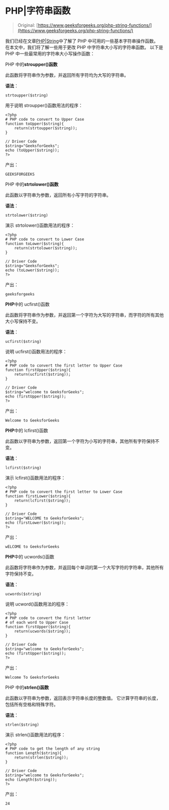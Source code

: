 # PHP|字符串函数

> Original: [https://www.geeksforgeeks.org/php-string-functions/](https://www.geeksforgeeks.org/php-string-functions/)

我们已经在文章[PHP|String](https://www.geeksforgeeks.org/php-strings/)中了解了 PHP 中可用的一些基本字符串操作函数。 在本文中，我们将了解一些用于更改 PHP 中字符串大小写的字符串函数。 以下是 PHP 中一些最常用的字符串大小写操作函数：

PHP 中的**stroupper()函数**

此函数将字符串作为参数，并返回所有字符均为大写的字符串。

**语法**：

```
strtoupper($string)
```

用于说明 stroupper()函数用法的程序：

```
<?php
# PHP code to convert to Upper Case
function toUpper($string){
    return(strtoupper($string));
}

// Driver Code
$string="GeeksforGeeks";  
echo (toUpper($string));
?>  
```

产出：

```
GEEKSFORGEEKS
```

PHP 中的**strtolower()函数**

此函数以字符串为参数，返回所有小写字符的字符串。

**语法**：

```
strtolower($string)
```

演示 strtolower()函数用法的程序：

```
<?php
# PHP code to convert to Lower Case
function toLower($string){
    return(strtolower($string));
}

// Driver Code
$string="GeeksforGeeks";  
echo (toLower($string));
?>  
```

产出：

```
geeksforgeeks
```

**PHP**中的 ucfirst()函数

此函数将字符串作为参数，并返回第一个字符为大写的字符串，而字符的所有其他大小写保持不变。

**语法**：

```
ucfirst($string)
```

说明 ucfirst()函数用法的程序：

```
<?php
# PHP code to convert the first letter to Upper Case
function firstUpper($string){
    return(ucfirst($string));
}

// Driver Code
$string="welcome to GeeksforGeeks";  
echo (firstUpper($string));
?>
```

产出：

```
Welcome to GeeksforGeeks
```

**PHP**中的 lcfirst()函数

此函数以字符串为参数，返回第一个字符为小写的字符串，其他所有字符保持不变。

**语法**：

```
lcfirst($string)
```

演示 lcfirst()函数用法的程序：

```
<?php
# PHP code to convert the first letter to Lower Case
function firstLower($string){
    return(lcfirst($string));
}

// Driver Code
$string="WELCOME to GeeksforGeeks";  
echo (firstLower($string));
?>
```

产出：

```
wELCOME to GeeksforGeeks
```

**PHP**中的 ucwords()函数

此函数将字符串作为参数，并返回每个单词的第一个大写字符的字符串，其他所有字符保持不变。

**语法**：

```
ucwords($string)
```

说明 ucword()函数用法的程序：

```
<?php
# PHP code to convert the first letter 
# of each word to Upper Case
function firstUpper($string){
    return(ucwords($string));
}

// Driver Code
$string="welcome to GeeksforGeeks";  
echo (firstUpper($string));
?>
```

产出：

```
Welcome To GeeksforGeeks
```

PHP 中的**strlen()函数**

此函数以字符串为参数，返回表示字符串长度的整数值。 它计算字符串的长度，包括所有空格和特殊字符。

**语法**：

```
strlen($string)
```

演示 strlen()函数用法的程序：

```
<?php
# PHP code to get the length of any string
function Length($string){
    return(strlen($string));
}

// Driver Code
$string="welcome to GeeksforGeeks";  
echo (Length($string));
?>
```

产出：

```
24
```